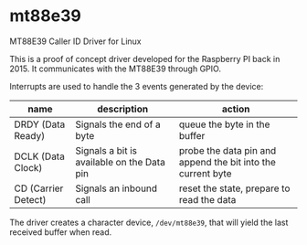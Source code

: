 # mt88e39
MT88E39 Caller ID Driver for Linux

This is a proof of concept driver developed for the Raspberry PI back in 2015.
It communicates with the MT88E39 through GPIO.

Interrupts are used to handle the 3 events generated by the device:

| name              | description | action |
|-------------------|-------------|--------|
| DRDY (Data Ready) | Signals the end of a byte | queue the byte in the buffer |
| DCLK (Data Clock) | Signals a bit is available on the Data pin | probe the data pin and append the bit into the current byte |
| CD (Carrier Detect) | Signals an inbound call | reset the state, prepare to read the data |

The driver creates a character device, `/dev/mt88e39`, that will yield the last received buffer when read.
